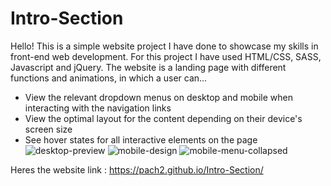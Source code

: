 # Intro-Section

Hello! This is a simple website project I have done to showcase my skills in front-end web development. For this project I have used HTML/CSS, SASS, Javascript and jQuery. The website is a landing page with different functions and animations, in which a user can...
- View the relevant dropdown menus on desktop and mobile when interacting with the navigation links
- View the optimal layout for the content depending on their device's screen size
- See hover states for all interactive elements on the page
![desktop-preview](https://github.com/pach2/Intro-Section/assets/125647665/3b78393a-ee71-4960-9a1a-47c74fdb3ef6)
![mobile-design](https://github.com/pach2/Intro-Section/assets/125647665/c3f95cb9-2d8a-4b5a-be6c-2a789dae186f)
![mobile-menu-collapsed](https://github.com/pach2/Intro-Section/assets/125647665/1bfeeb49-996c-4e65-8fe6-26fdb68aa10b)

Heres the website link : https://pach2.github.io/Intro-Section/
